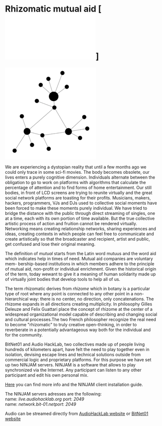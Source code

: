 # Rhizomatic mutual aid [![italian](README.md)]

![mutuo-soccorso-rizomatico](mutuo-soccorso-rizomatico.png)

We are experiencing a dystopian reality that until a few months ago we could only trace in some sci-fi movies.
The body becomes obsolete, our lives enters a purely cognitive dimension. Individuals alternate between the obligation to go to work on platforms with algorithms that calculate the percentage of attention and to find forms of home entertainment.
Our still bodies, in front of LCD screens are trying to reunite virtually and the great social network platforms are toasting for their profits.
Musicians, makers, hackers, programmers, VJs and DJs used to collective social moments have been forced to make these moments purely individual.
We have tried to bridge the distance with the public through direct streaming of singles, one at a time, each with its own portion of time available. But the true collective artistic process of action and fruition cannot be rendered virtually.
Networking means creating relationship networks, sharing experiences and ideas, creating contexts in which people can feel free to communicate and create artistically so that the broadcaster and recipient, artist and public, get confused and lose their original meaning.

The definition of _mutual_ starts from the Latin word mutuus and the word aid which indicates help in times of need. Mutual aid companies are voluntary mem-
bership-based institutions in which members adhere to the principle of mutual aid, non-profit or individual enrichment. Given the historical origin of the term, today wewant to give it a meaning of human solidarity made up of virtually joint bodies that develop tools to help all of us.

The term rhizomatic derives from _rhizome_ which in botany is a particular type of root where any point is connected to any other point in a non-hierarchical way:
there is no center, no direction, only concatenations. The rhizome expands in all directions creating multiplicity. In philosophy Gilles Deleuze and Felix
Guattari place the concept of rhizome at the center of a widespread organizational model capable of describing and changing social and cultural processes.The two French philosopher recognize the real need to become "rhizomatic" to truly creative open-thinking, in order to reverberate in a potentially advantageous way both for the individual and for the community.

BitNet01 and Audio HackLab, two collectives made up of people living hundreds of kilometers apart, have felt the need to play together even in isolation, devising escape lines and technical solutions outside from commercial logic and proprietary platforms. For this purpose we have set up two NINJAM servers. NINJAM is a software that allows to play synchronized via the Internet. Any participant can listen to any other participant and edit his own personal mix. 

[Here](ninjam/ninjam_installation_guide.md) you can find more info and the NINJAM client installation guide.

The NINJAM servers adresses are the following:  
name: _live.audiohacklab.org_ port: _2049_  
name: _network.bit-01.netport_: _2049_  

Audio can be streamed directly from [AudioHackLab website](https://audiohacklab.org/live/) or [BitNet01 website](https://bit-01.net/live/)
